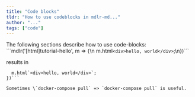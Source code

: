 ```yaml
---
title: "Code blocks"
tldr: "How to use codeblocks in mdlr-md..."
author: "..."
tags: ["code"]
---
```


The following sections describe how to use code-blocks:    
\```mdlr('[html]tutorial-hello', m => {\n  m.html`<div>hello, world</div>`;\n})```  

results in  

```mdlr('[html]tutorial-hello', m => {
  m.html`<div>hello, world</div>`;
})```

Sometimes \`docker-compose pull` => `docker-compose pull` is useful.
